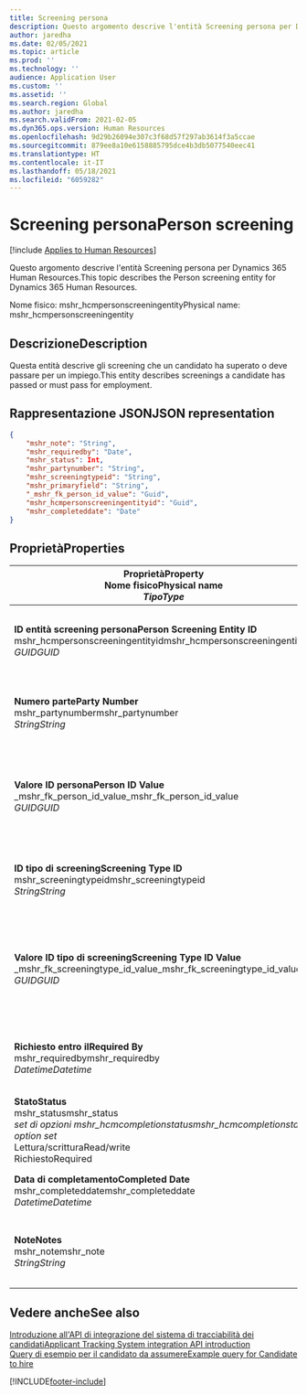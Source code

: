 ```yaml
---
title: Screening persona
description: Questo argomento descrive l'entità Screening persona per Dynamics 365 Human Resources.
author: jaredha
ms.date: 02/05/2021
ms.topic: article
ms.prod: ''
ms.technology: ''
audience: Application User
ms.custom: ''
ms.assetid: ''
ms.search.region: Global
ms.author: jaredha
ms.search.validFrom: 2021-02-05
ms.dyn365.ops.version: Human Resources
ms.openlocfilehash: 9d29b26094e307c3f68d57f297ab3614f3a5ccae
ms.sourcegitcommit: 879ee8a10e6158885795dce4b3db5077540eec41
ms.translationtype: HT
ms.contentlocale: it-IT
ms.lasthandoff: 05/18/2021
ms.locfileid: "6059282"
---
```

# <a name="person-screening"></a><span data-ttu-id="b243c-103">Screening persona</span><span class="sxs-lookup"><span data-stu-id="b243c-103">Person screening</span></span>

[!include [Applies to Human Resources](../includes/applies-to-hr.md)]

<span data-ttu-id="b243c-104">Questo argomento descrive l'entità Screening persona per Dynamics 365 Human Resources.</span><span class="sxs-lookup"><span data-stu-id="b243c-104">This topic describes the Person screening entity for Dynamics 365 Human Resources.</span></span>

<span data-ttu-id="b243c-105">Nome fisico: mshr_hcmpersonscreeningentity</span><span class="sxs-lookup"><span data-stu-id="b243c-105">Physical name: mshr_hcmpersonscreeningentity</span></span>

## <a name="description"></a><span data-ttu-id="b243c-106">Descrizione</span><span class="sxs-lookup"><span data-stu-id="b243c-106">Description</span></span>

<span data-ttu-id="b243c-107">Questa entità descrive gli screening che un candidato ha superato o deve passare per un impiego.</span><span class="sxs-lookup"><span data-stu-id="b243c-107">This entity describes screenings a candidate has passed or must pass for employment.</span></span>

## <a name="json-representation"></a><span data-ttu-id="b243c-108">Rappresentazione JSON</span><span class="sxs-lookup"><span data-stu-id="b243c-108">JSON representation</span></span>

```json
{
    "mshr_note": "String",
    "mshr_requiredby": "Date",
    "mshr_status": Int,
    "mshr_partynumber": "String",
    "mshr_screeningtypeid": "String",
    "mshr_primaryfield": "String",
    "_mshr_fk_person_id_value": "Guid",
    "mshr_hcmpersonscreeningentityid": "Guid",
    "mshr_completeddate": "Date"
}
```

## <a name="properties"></a><span data-ttu-id="b243c-109">Proprietà</span><span class="sxs-lookup"><span data-stu-id="b243c-109">Properties</span></span>

| <span data-ttu-id="b243c-110">Proprietà</span><span class="sxs-lookup"><span data-stu-id="b243c-110">Property</span></span><br><span data-ttu-id="b243c-111">**Nome fisico**</span><span class="sxs-lookup"><span data-stu-id="b243c-111">**Physical name**</span></span><br><span data-ttu-id="b243c-112">**_Tipo_**</span><span class="sxs-lookup"><span data-stu-id="b243c-112">**_Type_**</span></span> | <span data-ttu-id="b243c-113">Utilizza</span><span class="sxs-lookup"><span data-stu-id="b243c-113">Use</span></span> | <span data-ttu-id="b243c-114">Descrizione</span><span class="sxs-lookup"><span data-stu-id="b243c-114">Description</span></span> |
| --- | --- | --- |
| <span data-ttu-id="b243c-115">**ID entità screening persona**</span><span class="sxs-lookup"><span data-stu-id="b243c-115">**Person Screening Entity ID**</span></span><br><span data-ttu-id="b243c-116">mshr_hcmpersonscreeningentityid</span><span class="sxs-lookup"><span data-stu-id="b243c-116">mshr_hcmpersonscreeningentityid</span></span><br><span data-ttu-id="b243c-117">*GUID*</span><span class="sxs-lookup"><span data-stu-id="b243c-117">*GUID*</span></span> | <span data-ttu-id="b243c-118">Sola lettura</span><span class="sxs-lookup"><span data-stu-id="b243c-118">Read-only</span></span><br><span data-ttu-id="b243c-119">Richiesto</span><span class="sxs-lookup"><span data-stu-id="b243c-119">Required</span></span><br><span data-ttu-id="b243c-120">Generato dal sistema</span><span class="sxs-lookup"><span data-stu-id="b243c-120">System-generated</span></span> | <span data-ttu-id="b243c-121">Identificatore primario univoco per il record di screening della persona.</span><span class="sxs-lookup"><span data-stu-id="b243c-121">Unique primary identifier for the person screening record.</span></span> |
| <span data-ttu-id="b243c-122">**Numero parte**</span><span class="sxs-lookup"><span data-stu-id="b243c-122">**Party Number**</span></span><br><span data-ttu-id="b243c-123">mshr_partynumber</span><span class="sxs-lookup"><span data-stu-id="b243c-123">mshr_partynumber</span></span><br><span data-ttu-id="b243c-124">*String*</span><span class="sxs-lookup"><span data-stu-id="b243c-124">*String*</span></span> | <span data-ttu-id="b243c-125">Lettura/scrittura</span><span class="sxs-lookup"><span data-stu-id="b243c-125">Read/write</span></span><br><span data-ttu-id="b243c-126">Richiesto</span><span class="sxs-lookup"><span data-stu-id="b243c-126">Required</span></span> | <span data-ttu-id="b243c-127">Il numero della parte (persona) associato al candidato.</span><span class="sxs-lookup"><span data-stu-id="b243c-127">The party (person) number associated with the candidate.</span></span> |
| <span data-ttu-id="b243c-128">**Valore ID persona**</span><span class="sxs-lookup"><span data-stu-id="b243c-128">**Person ID Value**</span></span><br><span data-ttu-id="b243c-129">_mshr_fk_person_id_value</span><span class="sxs-lookup"><span data-stu-id="b243c-129">_mshr_fk_person_id_value</span></span><br><span data-ttu-id="b243c-130">*GUID*</span><span class="sxs-lookup"><span data-stu-id="b243c-130">*GUID*</span></span> | <span data-ttu-id="b243c-131">Sola lettura</span><span class="sxs-lookup"><span data-stu-id="b243c-131">Read-only</span></span><br><span data-ttu-id="b243c-132">Richiesto</span><span class="sxs-lookup"><span data-stu-id="b243c-132">Required</span></span><br><span data-ttu-id="b243c-133">Chiave esterna: mshr_dirpersonentityid di mshr_dirpersonentity</span><span class="sxs-lookup"><span data-stu-id="b243c-133">Foreign key: mshr_dirpersonentityid of mshr_dirpersonentity</span></span> | <span data-ttu-id="b243c-134">L'identificatore generato dal sistema per il record dell'entità della parte (persona).</span><span class="sxs-lookup"><span data-stu-id="b243c-134">The system-generated identifier of the party (person) entity record.</span></span> |
| <span data-ttu-id="b243c-135">**ID tipo di screening**</span><span class="sxs-lookup"><span data-stu-id="b243c-135">**Screening Type ID**</span></span><br><span data-ttu-id="b243c-136">mshr_screeningtypeid</span><span class="sxs-lookup"><span data-stu-id="b243c-136">mshr_screeningtypeid</span></span><br><span data-ttu-id="b243c-137">*String*</span><span class="sxs-lookup"><span data-stu-id="b243c-137">*String*</span></span> | <span data-ttu-id="b243c-138">Lettura/scrittura</span><span class="sxs-lookup"><span data-stu-id="b243c-138">Read/write</span></span><br><span data-ttu-id="b243c-139">Richiesto</span><span class="sxs-lookup"><span data-stu-id="b243c-139">Required</span></span><br><span data-ttu-id="b243c-140">Chiave esterna: ScreeningType</span><span class="sxs-lookup"><span data-stu-id="b243c-140">Foreign key: ScreeningType</span></span> | <span data-ttu-id="b243c-141">L'identificatore del tipo di screening definito in Human Resources.</span><span class="sxs-lookup"><span data-stu-id="b243c-141">The identifier of the screening type defined in Human Resources.</span></span> |
| <span data-ttu-id="b243c-142">**Valore ID tipo di screening**</span><span class="sxs-lookup"><span data-stu-id="b243c-142">**Screening Type ID Value**</span></span><br><span data-ttu-id="b243c-143">_mshr_fk_screeningtype_id_value</span><span class="sxs-lookup"><span data-stu-id="b243c-143">_mshr_fk_screeningtype_id_value</span></span><br><span data-ttu-id="b243c-144">*GUID*</span><span class="sxs-lookup"><span data-stu-id="b243c-144">*GUID*</span></span> | <span data-ttu-id="b243c-145">Sola lettura</span><span class="sxs-lookup"><span data-stu-id="b243c-145">Read-only</span></span><br><span data-ttu-id="b243c-146">Richiesto</span><span class="sxs-lookup"><span data-stu-id="b243c-146">Required</span></span><br><span data-ttu-id="b243c-147">Chiave esterna: mshr_hcmscreeningtypeentityid di mshr_hcmscreeningtypeentity</span><span class="sxs-lookup"><span data-stu-id="b243c-147">Foreign key: mshr_hcmscreeningtypeentityid of mshr_hcmscreeningtypeentity</span></span> | <span data-ttu-id="b243c-148">Identificatore generato dal sistema per il record del tipo di screening dell'entità associata.</span><span class="sxs-lookup"><span data-stu-id="b243c-148">System-generated identifier for the screening type record in the associated entity.</span></span> |
| <span data-ttu-id="b243c-149">**Richiesto entro il**</span><span class="sxs-lookup"><span data-stu-id="b243c-149">**Required By**</span></span><br><span data-ttu-id="b243c-150">mshr_requiredby</span><span class="sxs-lookup"><span data-stu-id="b243c-150">mshr_requiredby</span></span><br><span data-ttu-id="b243c-151">*Datetime*</span><span class="sxs-lookup"><span data-stu-id="b243c-151">*Datetime*</span></span> | <span data-ttu-id="b243c-152">Lettura/scrittura</span><span class="sxs-lookup"><span data-stu-id="b243c-152">Read/write</span></span><br><span data-ttu-id="b243c-153">Facoltativo</span><span class="sxs-lookup"><span data-stu-id="b243c-153">Optional</span></span> | <span data-ttu-id="b243c-154">La data entro la quale lo screening deve essere completato.</span><span class="sxs-lookup"><span data-stu-id="b243c-154">The date by which the screening is required to be completed.</span></span> |
| <span data-ttu-id="b243c-155">**Stato**</span><span class="sxs-lookup"><span data-stu-id="b243c-155">**Status**</span></span><br><span data-ttu-id="b243c-156">mshr_status</span><span class="sxs-lookup"><span data-stu-id="b243c-156">mshr_status</span></span><br><span data-ttu-id="b243c-157">*set di opzioni mshr_hcmcompletionstatus*</span><span class="sxs-lookup"><span data-stu-id="b243c-157">*mshr_hcmcompletionstatus option set*</span></span><br><span data-ttu-id="b243c-158">Lettura/scrittura</span><span class="sxs-lookup"><span data-stu-id="b243c-158">Read/write</span></span><br><span data-ttu-id="b243c-159">Richiesto</span><span class="sxs-lookup"><span data-stu-id="b243c-159">Required</span></span> | <span data-ttu-id="b243c-160">Fornisce lo stato del candidato per lo screening.</span><span class="sxs-lookup"><span data-stu-id="b243c-160">Provides the candidate’s status for the screening.</span></span> |
| <span data-ttu-id="b243c-161">**Data di completamento**</span><span class="sxs-lookup"><span data-stu-id="b243c-161">**Completed Date**</span></span><br><span data-ttu-id="b243c-162">mshr_completeddate</span><span class="sxs-lookup"><span data-stu-id="b243c-162">mshr_completeddate</span></span><br><span data-ttu-id="b243c-163">*Datetime*</span><span class="sxs-lookup"><span data-stu-id="b243c-163">*Datetime*</span></span> | <span data-ttu-id="b243c-164">Lettura/scrittura</span><span class="sxs-lookup"><span data-stu-id="b243c-164">Read/write</span></span><br><span data-ttu-id="b243c-165">Facoltativo</span><span class="sxs-lookup"><span data-stu-id="b243c-165">Optional</span></span> | <span data-ttu-id="b243c-166">Data in cui lo screening è stato completato.</span><span class="sxs-lookup"><span data-stu-id="b243c-166">The date the screening was completed.</span></span> |
| <span data-ttu-id="b243c-167">**Note**</span><span class="sxs-lookup"><span data-stu-id="b243c-167">**Notes**</span></span><br><span data-ttu-id="b243c-168">mshr_note</span><span class="sxs-lookup"><span data-stu-id="b243c-168">mshr_note</span></span><br><span data-ttu-id="b243c-169">*String*</span><span class="sxs-lookup"><span data-stu-id="b243c-169">*String*</span></span> | <span data-ttu-id="b243c-170">Lettura/scrittura</span><span class="sxs-lookup"><span data-stu-id="b243c-170">Read/write</span></span><br><span data-ttu-id="b243c-171">Facoltativo</span><span class="sxs-lookup"><span data-stu-id="b243c-171">Optional</span></span> | <span data-ttu-id="b243c-172">Note per l'utilizzo da parte di responsabili delle assunzioni e reclutatori.</span><span class="sxs-lookup"><span data-stu-id="b243c-172">Notes for use by hiring managers and recruiters.</span></span> |

## <a name="see-also"></a><span data-ttu-id="b243c-173">Vedere anche</span><span class="sxs-lookup"><span data-stu-id="b243c-173">See also</span></span>

[<span data-ttu-id="b243c-174">Introduzione all'API di integrazione del sistema di tracciabilità dei candidati</span><span class="sxs-lookup"><span data-stu-id="b243c-174">Applicant Tracking System integration API introduction</span></span>](hr-admin-integration-ats-api-introduction.md)<br>
[<span data-ttu-id="b243c-175">Query di esempio per il candidato da assumere</span><span class="sxs-lookup"><span data-stu-id="b243c-175">Example query for Candidate to hire</span></span>](hr-admin-integration-ats-api-candidate-to-hire-example-query.md)



[!INCLUDE[footer-include](../includes/footer-banner.md)]